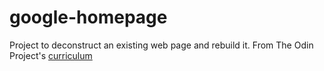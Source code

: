 # google-homepage
Project to deconstruct an existing web page and rebuild it. From The Odin Project's [curriculum](http://www.theodinproject.com/courses/web-development-101/lessons/html-css)

